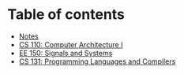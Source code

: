 # Table of contents

* [Notes](README.md)
* [CS 110: Computer Architecture I](cs-131-programming-languages-and-compilers.md)
* [EE 150: Signals and Systems](ee-150-signals-and-systems.md)
* [CS 131: Programming Languages and Compilers](cs-131-programming-languages-and-compilers-1.md)

